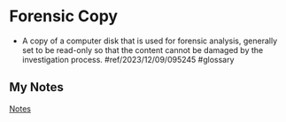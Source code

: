# Forensic Copy
- A copy of a computer disk that is used for forensic analysis, generally set to be read-only so that the content cannot be damaged by the investigation process. #ref/2023/12/09/095245 #glossary
## My Notes
[Notes](mynotes/forensic-copy-notes.md)
